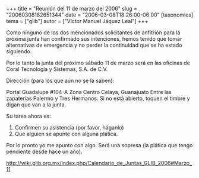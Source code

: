 +++
title = "Reunión del 11 de marzo del 2006"
slug = "20060308182651344"
date = "2006-03-08T18:26:00-06:00"
[taxonomies]
tema = ["glib"]
autor = ["Víctor Manuel Jáquez Leal"]
+++

Como ninguno de los dos mencionados solicitantes de anfitrión para la
próxima junta han confirmado sus intenciones, hemos tenido que tomar
alternativas de emergencia y no perder la continuidad que se ha estado
siguiendo.

Por lo tanto la junta del próximo sábado 11 de marzo será en las
oficinas de Coral Tecnología y Sistemas, S.A. de C.V.

<!-- more -->
Dirección (para los que aún no se la saben):

Portal Guadalupe #104-A Zona Centro Celaya, Guanajuato Entre las
zapaterías Palermo y Tres Hermanos. Si no está abierto, toquen el timbre
y digan que van a la junta.

Su tarea ahora es:

1.  Confirmen su asistencia (por favor, háganlo)
2.  Que alguien se apunte con alguna plática.

Por lo pronto yo me apunto con algo. Será una sopresa (la plática que
tengo pendiente desde hace un año).

<a href="http://wiki.glib.org.mx/index.php/Calendario_de_Juntas_GLIB_2006#Marzo_11">http://wiki.glib.org.mx/index.php/Calendario_de_Juntas_GLIB_2006#Marzo_11</a>

